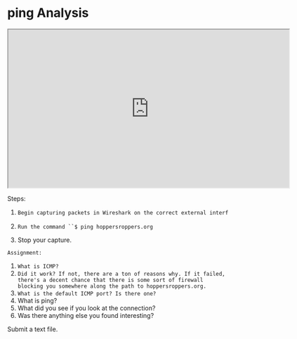 # ping Analysis

<iframe allowfullscreen height="360" src="https://www.youtube.com/embed/OL86QNlpLZM?wmode=opaque" width="640"></iframe>  

Steps:

1.  ``` default
    Begin capturing packets in Wireshark on the correct external interface
    ```

2.  `Run the command ``$ ping hoppersroppers.org`

3.  Stop your capture.

`Assignment:`

1.  `What is ICMP? `
2.  `Did it work? If not, there are a ton of reasons why. If it failed, there's a decent chance that there is some sort of firewall blocking you somewhere along the path to hoppersroppers.org.`
3.  `What is the default ICMP port? Is there one?`
4.  What is ping? 
5.  What did you see if you look at the connection?
6.  Was there anything else you found interesting? 

Submit a text file.
